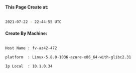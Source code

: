 
   
#### This Page Create at:

```bash

2021-07-22 - 22:44:55 UTC

```

#### Create By Machine:

```bash

Host Name : fv-az42-472

platform  : Linux-5.8.0-1036-azure-x86_64-with-glibc2.31

Ip Local  : 10.1.0.34

```

